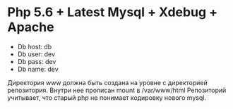 # Php 5.6 + Latest Mysql + Xdebug + Apache

* Db host: db
* Db user: dev
* Db pass: dev
* Db name: dev

Директория www должна быть создана на уровне с директорией репозитория. Внутри нее прописан mount в /var/www/html
Репозиторий учитывает, что старый php не понимает кодировку нового mysql. 
